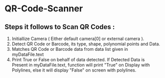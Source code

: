 # QR-Code-Scanner

## Steps it follows to Scan QR Codes :
1. Initiallize Camera ( Either default camera[0] or external camera ).
2. Detect QR Code or Barcode, its type, shape, polynomial points and Data.
3. Matches QR Code or Barcode data from data list given in myDataFile.text
4. Print True or False on behalf of data detected. If Detected Data is Present in myDataFile.text, function will print "True" on Display with Polylines, else it will display "False" on screen with polylines.
